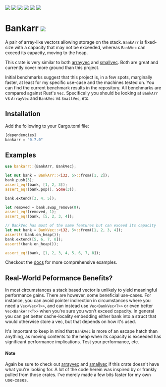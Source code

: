 [<picture><img src="https://badges.ws/crates/v/bankarr?color=f74d02&logo=rust" /></picture>](https://crates.io/crates/bankarr)
[<picture><img src="https://badges.ws/crates/docs/bankarr" /></picture>](https://docs.rs/bankarr/latest/bankarr/)
[<img src="https://badges.ws/maintenance/yes/2025" />](https://github.com/stkterry/bankarr)
[<img src="https://badges.ws/github/license/stkterry/bankarr" />](https://github.com/stkterry/bankarr/blob/main/LICENSE.md)
[<img src="https://badges.ws/badge/test--coverage-93%-ff00" />](https://crates.io/crates/cargo-tarpaulin/)
[<img src="https://badges.ws/badge/Miri-passing-green" />](https://github.com/rust-lang/miri)
# Bankarr [<img src="https://badges.ws/badge/Rust-000000?logo=rust" />](https://www.rust-lang.org)

A pair of array-like vectors allowing storage on the stack.  `BankArr` is fixed-size
with a capacity that may not be exceeded, whereas `BankVec` can exceed its capacity,
moving to the heap.

This crate is very similar to both [arrayvec](https://crates.io/crates/arrayvec) and
[smallvec](https://crates.io/crates/smallvec).  Both are great and currently cover
more ground than this project.

Initial benchmarks suggest that this project is, in a few spots, marginally faster,
at least for my specific use-case and the machines tested on.  You can find the 
current benchmark results in the repository. All benchmarks are compared against
Rust's `Vec`.  Specifically you should be looking at `BankArr` vs `ArrayVec` and 
`BankVec` vs `SmallVec`, etc.


## Installation
Add the following to your Cargo.toml file:
```rust
[dependencies]
bankarr = "0.7.0"
```

## Examples 
```rust
use bankarr::{BankArr, BankVec};

let mut bank = BankArr::<i32, 5>::from([1, 2]);
bank.push(3);
assert_eq!(bank, [1, 2, 3]);
assert_eq!(bank.pop(), Some(3));

bank.extend([3, 4, 5]);

let removed = bank.swap_remove(0);
assert_eq!(removed, 1);
assert_eq!(bank, [5, 2, 3, 4]);

// BankVec has most of the same features but can exceed its capacity
let mut bank = BankVec::<i32, 5>::from([1, 2, 3, 4]);
assert!(!bank.on_heap());
bank.extend([5, 6, 7, 8]);
assert!(bank.on_heap());

assert_eq!(bank, [1, 2, 3, 4, 5, 6, 7, 8]);

```

Checkout the [docs](https://docs.rs/bankarr/latest/bankarr/) for more comprehensive examples.

## Real-World Peformance Benefits?

In most circumstances a stack based vector is unlikely to yield meaningful performance
gains.  There are however, some beneficial use-cases.  For instance, you can avoid 
pointer indirection in circumstances where you need a `Vec<Vec<T>>`, and can instead 
use `Vec<BankVec<T>>` or even better `Vec<BankArr<T>>` when you're sure you won't 
exceed capacity. In general you can get better cache-locality embedding either bank
into a struct that would otherwise store a vec, but that depends on how it's used.

It's important to keep in mind that `BankVec` is more of an escape hatch than anything,
as moving contents to the heap when its capacity is exceeded has significant performance
implications. Test your performance, etc.

#### Note
Again be sure to check out [arrayvec](https://crates.io/crates/arrayvec) and
[smallvec](https://crates.io/crates/smallvec) if this crate doesn't have what you're
looking for.  A lot of the code herein was inspired by or frankly pulled from 
those crates.  I've merely made a few bits faster for my own use-cases.